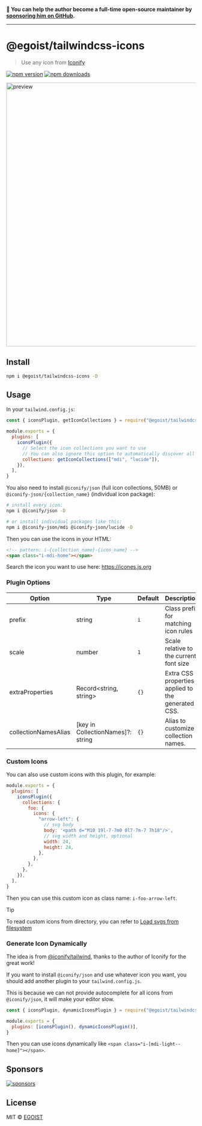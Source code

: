**💛 You can help the author become a full-time open-source maintainer by [sponsoring him on GitHub](https://github.com/sponsors/egoist).**

---

# @egoist/tailwindcss-icons

> Use any icon from [Iconify](https://iconify.design/)

[![npm version](https://badgen.net/npm/v/@egoist/tailwindcss-icons)](https://npm.im/@egoist/tailwindcss-icons) [![npm downloads](https://badgen.net/npm/dm/@egoist/tailwindcss-icons)](https://npm.im/@egoist/tailwindcss-icons)

<img src="https://user-images.githubusercontent.com/8784712/219618866-e5632d23-b948-4fa1-b3d6-00581a704bca.png" alt="preview" width="700" />

## Install

```bash
npm i @egoist/tailwindcss-icons -D
```

## Usage

In your `tailwind.config.js`:

```js
const { iconsPlugin, getIconCollections } = require("@egoist/tailwindcss-icons")

module.exports = {
  plugins: [
    iconsPlugin({
      // Select the icon collections you want to use
      // You can also ignore this option to automatically discover all icon collections you have installed
      collections: getIconCollections(["mdi", "lucide"]),
    }),
  ],
}
```

You also need to install `@iconify/json` (full icon collections, 50MB) or `@iconify-json/{collection_name}` (individual icon package):

```bash
# install every icon:
npm i @iconify/json -D

# or install individual packages like this:
npm i @iconify-json/mdi @iconify-json/lucide -D
```

Then you can use the icons in your HTML:

```html
<!-- pattern: i-{collection_name}-{icon_name} -->
<span class="i-mdi-home"></span>
```

Search the icon you want to use here: https://icones.js.org

### Plugin Options

| Option               | Type                              | Default | Description                                        |
| -------------------- | --------------------------------- | ------- | -------------------------------------------------- |
| prefix               | string                            | `i`     | Class prefix for matching icon rules               |
| scale                | number                            | `1`     | Scale relative to the current font size            |
| extraProperties      | Record<string, string>            | `{}`    | Extra CSS properties applied to the generated CSS. |
| collectionNamesAlias | [key in CollectionNames]?: string | `{}`    | Alias to customize collection names.               |

### Custom Icons

You can also use custom icons with this plugin, for example:

```js
module.exports = {
  plugins: [
    iconsPlugin({
      collections: {
        foo: {
          icons: {
            "arrow-left": {
              // svg body
              body: '<path d="M10 19l-7-7m0 0l7-7m-7 7h18"/>',
              // svg width and height, optional
              width: 24,
              height: 24,
            },
          },
        },
      },
    }),
  ],
}
```

Then you can use this custom icon as class name: `i-foo-arrow-left`.

> [!TIP]
> To read custom icons from directory, you can refer to [Load svgs from filesystem](https://github.com/egoist/tailwindcss-icons/issues/37)

### Generate Icon Dynamically

The idea is from [@iconify/tailwind](https://iconify.design/docs/usage/css/tailwind),
thanks to the author of Iconify for the great work!

If you want to install `@iconify/json` and use whatever icon you want,
you should add another plugin to your `tailwind.config.js`.

This is because we can not provide autocomplete for all icons from `@iconify/json`,
it will make your editor slow.

```js
const { iconsPlugin, dynamicIconsPlugin } = require("@egoist/tailwindcss-icons")

module.exports = {
  plugins: [iconsPlugin(), dynamicIconsPlugin()],
}
```

Then you can use icons dynamically like `<span class="i-[mdi-light--home]"></span>`.

## Sponsors

[![sponsors](https://sponsors-images.egoist.dev/sponsors.svg)](https://github.com/sponsors/egoist)

## License

MIT &copy; [EGOIST](https://github.com/sponsors/egoist)
